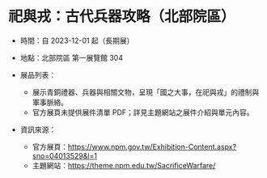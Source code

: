 # 祀與戎：古代兵器攻略（北部院區）

- 時間：自 2023-12-01 起（長期展）
- 地點：北部院區 第一展覽館 304

- 展品列表：
  - 展示青銅禮器、兵器與相關文物，呈現「國之大事，在祀與戎」的禮制與軍事脈絡。
  - 官方展頁未提供展件清單 PDF；詳見主題網站之展件介紹與單元內容。

- 資訊來源：
  - 官方展頁：https://www.npm.gov.tw/Exhibition-Content.aspx?sno=04013529&l=1
  - 主題網站：https://theme.npm.edu.tw/SacrificeWarfare/
